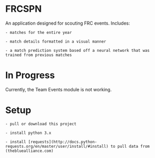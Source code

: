 # FRCSPN

An application designed for scouting FRC events. Includes:

	- matches for the entire year

	- match details formatted in a visual manner

	- a match prediction system based off a neural network that was trained from previous matches


# In Progress

Currently, the Team Events module is not working.

# Setup

	- pull or download this project

	- install python 3.x

	- install [requests](http://docs.python-requests.org/en/master/user/install/#install) to pull data from (thebluealliance.com)